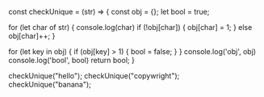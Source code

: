 const checkUnique = (str) => {
  const obj = {};
  let bool = true;

  for (let char of str) {
    console.log(char)
    if (!obj[char]) {
      obj[char] = 1;
    } else obj[char]++;
  }
  
  for (let key in obj) {
    if (obj[key] > 1) {
      bool = false;
    }
  }
  console.log('obj', obj)
  console.log('bool', bool)
  return bool;
}

checkUnique("hello");
checkUnique("copywright");
checkUnique("banana");
